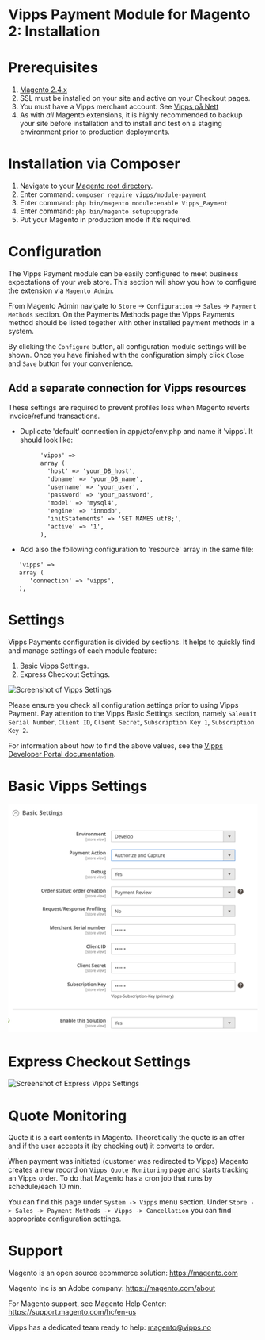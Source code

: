 # Vipps Payment Module for Magento 2: Installation

# Prerequisites

1. [Magento 2.4.x](https://devdocs.magento.com/guides/v2.4/release-notes/bk-release-notes.html)
1. SSL must be installed on your site and active on your Checkout pages.
1. You must have a Vipps merchant account. See [Vipps på Nett](https://www.vipps.no/bedrift/vipps-pa-nett)
1. As with _all_ Magento extensions, it is highly recommended to backup your site before installation and to install and test on a staging environment prior to production deployments.

# Installation via Composer

1. Navigate to your [Magento root directory](https://devdocs.magento.com/guides/v2.4/extension-dev-guide/build/module-file-structure.html).
1. Enter command: `composer require vipps/module-payment`
1. Enter command: `php bin/magento module:enable Vipps_Payment` 
1. Enter command: `php bin/magento setup:upgrade`
1. Put your Magento in production mode if it’s required.

# Configuration

The Vipps Payment module can be easily configured to meet business expectations of your web store. This section will show you how to configure the extension via `Magento Admin`.

From Magento Admin navigate to `Store` -> `Configuration` -> `Sales` -> `Payment Methods` section. On the Payments Methods page the Vipps Payments method should be listed together with other installed payment methods in a system.

By clicking the `Configure` button, all configuration module settings will be shown. Once you have finished with the configuration simply click `Close` and `Save` button for your convenience.

## Add a separate connection for Vipps resources
These settings are required to prevent profiles loss when Magento reverts invoice/refund transactions.
* Duplicate 'default' connection in app/etc/env.php and name it 'vipps'. It should look like:
```         
         'vipps' =>
         array (
           'host' => 'your_DB_host',
           'dbname' => 'your_DB_name',
           'username' => 'your_user',
           'password' => 'your_password',
           'model' => 'mysql4',
           'engine' => 'innodb',
           'initStatements' => 'SET NAMES utf8;',
           'active' => '1',
         ),
```
* Add also the following configuration to 'resource' array in the same file:
```
   'vipps' =>
   array (
      'connection' => 'vipps',
   ),
```

# Settings

Vipps Payments configuration is divided by sections. It helps to quickly find and manage settings of each module feature:

1. Basic Vipps Settings.
1. Express Checkout Settings.

![Screenshot of Vipps Settings](docs/images/vipps_method.png)

Please ensure you check all configuration settings prior to using Vipps Payment. Pay attention to the Vipps Basic Settings section, namely `Saleunit Serial Number`, `Client ID`, `Client Secret`, `Subscription Key 1`, `Subscription Key 2`.

For information about how to find the above values, see the [Vipps Developer Portal documentation](https://github.com/vippsas/vipps-developers/blob/master/vipps-developer-portal-getting-started.md).

# Basic Vipps Settings

![Screenshot of Basic Vipps Settings](docs/images/vipps_basic.png)

# Express Checkout Settings

![Screenshot of Express Vipps Settings](docs/images/express_vipps_settings.png)

# Quote Monitoring

Quote it is a cart contents in Magento. Theoretically the quote is an offer and if the user accepts it (by checking out) it converts to order.

When payment was initiated (customer was redirected to Vipps) Magento creates a new record on `Vipps Quote Monitoring` page and starts tracking an Vipps order.
To do that Magento has a cron job that runs by schedule/each 10 min.

You can find this page under `System -> Vipps` menu section. Under `Store -> Sales -> Payment Methods -> Vipps -> Cancellation` you can find appropriate configuration settings.

# Support

Magento is an open source ecommerce solution: https://magento.com

Magento Inc is an Adobe company: https://magento.com/about

For Magento support, see Magento Help Center: https://support.magento.com/hc/en-us

Vipps has a dedicated team ready to help: magento@vipps.no
